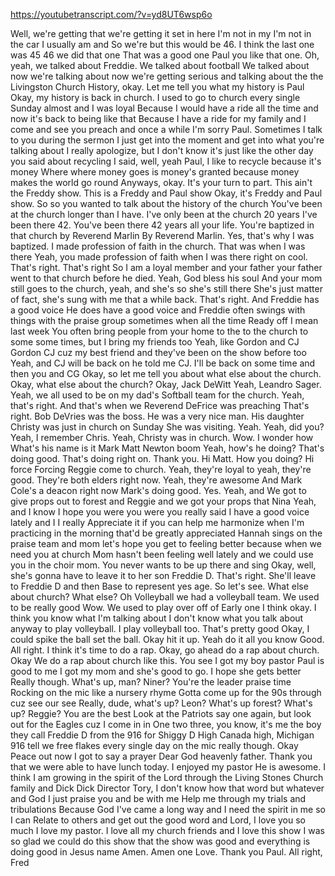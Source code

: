 https://youtubetranscript.com/?v=yd8UT6wsp6o

 Well, we're getting that we're getting it set in here I'm not in my I'm not in the car I usually am and So we're but this would be 46. I think the last one was 45 46 we did that one That was a good one Paul you like that one. Oh, yeah, we talked about Freddie. We talked about football We talked about now we're talking about now we're getting serious and talking about the the Livingston Church History, okay. Let me tell you what my history is Paul Okay, my history is back in church. I used to go to church every single Sunday almost and I was loyal Because I would have a ride all the time and now it's back to being like that Because I have a ride for my family and I come and see you preach and once a while I'm sorry Paul. Sometimes I talk to you during the sermon I just get into the moment and get into what you're talking about I really apologize, but I don't know it's just like the other day you said about recycling I said, well, yeah Paul, I like to recycle because it's money Where where money goes is money's granted because money makes the world go round Anyways, okay. It's your turn to part. This ain't the Freddy show. This is a Freddy and Paul show Okay, it's Freddy and Paul show. So so you wanted to talk about the history of the church You've been at the church longer than I have. I've only been at the church 20 years I've been there 42. You've been there 42 years all your life. You're baptized in that church by Reverend Marlin By Reverend Marlin. Yes, that's why I was baptized. I made profession of faith in the church. That was when I was there Yeah, you made profession of faith when I was there right on cool. That's right. That's right So I am a loyal member and your father your father went to that church before he died. Yeah, God bless his soul And your mom still goes to the church, yeah, and she's so she's still there She's just matter of fact, she's sung with me that a while back. That's right. And Freddie has a good voice He does have a good voice and Freddie often swings with things with the praise group sometimes when all the time Ready off I mean last week You often bring people from your home to the to the church to some some times, but I bring my friends too Yeah, like Gordon and CJ Gordon CJ cuz my best friend and they've been on the show before too Yeah, and CJ will be back on he told me CJ. I'll be back on some time and then you and CG Okay, so let me tell you about what else about the church. Okay, what else about the church? Okay, Jack DeWitt Yeah, Leandro Sager. Yeah, we all used to be on my dad's Softball team for the church. Yeah, that's right. And that's when we Reverend DeFrice was preaching That's right. Bob DeVries was the boss. He was a very nice man. His daughter Christy was just in church on Sunday She was visiting. Yeah. Yeah, did you? Yeah, I remember Chris. Yeah, Christy was in church. Wow. I wonder how What's his name is it Mark Matt Newton boom Yeah, how's he doing? That's doing good. That's doing right on. Thank you. Hi Matt. How you doing? Hi force Forcing Reggie come to church. Yeah, they're loyal to yeah, they're good. They're both elders right now. Yeah, they're awesome And Mark Cole's a deacon right now Mark's doing good. Yes. Yeah, and We got to give props out to forest and Reggie and we got your props that Nina Yeah, and I know I hope you were you were you really said I have a good voice lately and I I really Appreciate it if you can help me harmonize when I'm practicing in the morning that'd be greatly appreciated Hannah sings on the praise team and mom let's hope you get to feeling better because when we need you at church Mom hasn't been feeling well lately and we could use you in the choir mom. You never wants to be up there and sing Okay, well, she's gonna have to leave it to her son Freddie D. That's right. She'll leave to Freddie D and then Base to represent yes age. So let's see. What else about church? What else? Oh Volleyball we had a volleyball team. We used to be really good Wow. We used to play over off of Early one I think okay. I think you know what I'm talking about I don't know what you talk about anyway to play volleyball. I play volleyball too. That's pretty good Okay, I could spike the ball set the ball. Okay hit it up. Yeah do it all you know Good. All right. I think it's time to do a rap. Okay, go ahead do a rap about church. Okay We do a rap about church like this. You see I got my boy pastor Paul is good to me I got my mom and she's good to go. I hope she gets better Really though. What's up, man? Niner? You're the leader praise time Rocking on the mic like a nursery rhyme Gotta come up for the 90s through cuz see our see Really, dude, what's up? Leon? What's up forest? What's up? Reggie? You are the best Look at the Patriots say one again, but look out for the Eagles cuz I come in in One two three, you know, it's me the boy they call Freddie D from the 916 for Shiggy D High Canada high, Michigan 916 tell we free flakes every single day on the mic really though. Okay Peace out now I got to say a prayer Dear God heavenly father. Thank you that we were able to have lunch today. I enjoyed my pastor He is awesome. I think I am growing in the spirit of the Lord through the Living Stones Church family and Dick Dick Director Tory, I don't know how that word but whatever and God I just praise you and be with me Help me through my trials and tribulations Because God I've came a long way and I need the spirit in me so I can Relate to others and get out the good word and Lord, I love you so much I love my pastor. I love all my church friends and I love this show I was so glad we could do this show that the show was good and everything is doing good in Jesus name Amen. Amen one Love. Thank you Paul. All right, Fred